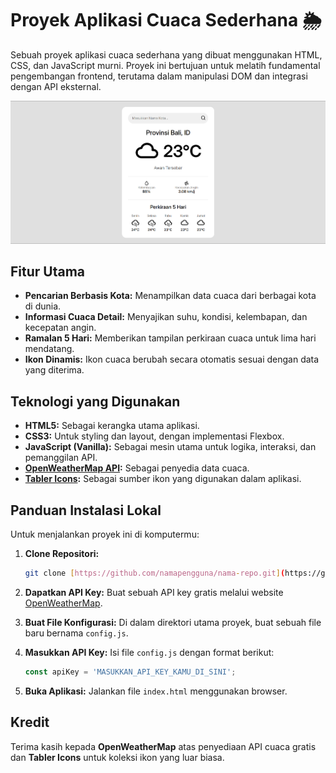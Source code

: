 # Proyek Aplikasi Cuaca Sederhana 🌦️

Sebuah proyek aplikasi cuaca sederhana yang dibuat menggunakan HTML, CSS, dan JavaScript murni. Proyek ini bertujuan untuk melatih fundamental pengembangan frontend, terutama dalam manipulasi DOM dan integrasi dengan API eksternal.


![Tampilan Aplikasi](docs/Screenshot.png)


## Fitur Utama

* **Pencarian Berbasis Kota:** Menampilkan data cuaca dari berbagai kota di dunia.
* **Informasi Cuaca Detail:** Menyajikan suhu, kondisi, kelembapan, dan kecepatan angin.
* **Ramalan 5 Hari:** Memberikan tampilan perkiraan cuaca untuk lima hari mendatang.
* **Ikon Dinamis:** Ikon cuaca berubah secara otomatis sesuai dengan data yang diterima.

## Teknologi yang Digunakan

* **HTML5:** Sebagai kerangka utama aplikasi.
* **CSS3:** Untuk styling dan layout, dengan implementasi Flexbox.
* **JavaScript (Vanilla):** Sebagai mesin utama untuk logika, interaksi, dan pemanggilan API.
* **[OpenWeatherMap API](https://openweathermap.org/api):** Sebagai penyedia data cuaca.
* **[Tabler Icons](https://tabler.io/icons):** Sebagai sumber ikon yang digunakan dalam aplikasi.

## Panduan Instalasi Lokal

Untuk menjalankan proyek ini di komputermu:

1.  **Clone Repositori:**
    ```bash
    git clone [https://github.com/namapengguna/nama-repo.git](https://github.com/namapengguna/nama-repo.git)
    ```

2.  **Dapatkan API Key:**
    Buat sebuah API key gratis melalui website [OpenWeatherMap](https://openweathermap.org/api).

3.  **Buat File Konfigurasi:**
    Di dalam direktori utama proyek, buat sebuah file baru bernama `config.js`.

4.  **Masukkan API Key:**
    Isi file `config.js` dengan format berikut:
    ```javascript
    const apiKey = 'MASUKKAN_API_KEY_KAMU_DI_SINI';
    ```

5.  **Buka Aplikasi:**
    Jalankan file `index.html` menggunakan browser.

## Kredit

Terima kasih kepada **OpenWeatherMap** atas penyediaan API cuaca gratis dan **Tabler Icons** untuk koleksi ikon yang luar biasa.
